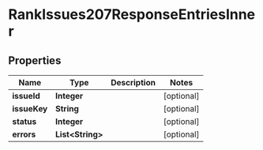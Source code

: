 

# RankIssues207ResponseEntriesInner


## Properties

| Name | Type | Description | Notes |
|------------ | ------------- | ------------- | -------------|
|**issueId** | **Integer** |  |  [optional] |
|**issueKey** | **String** |  |  [optional] |
|**status** | **Integer** |  |  [optional] |
|**errors** | **List&lt;String&gt;** |  |  [optional] |



